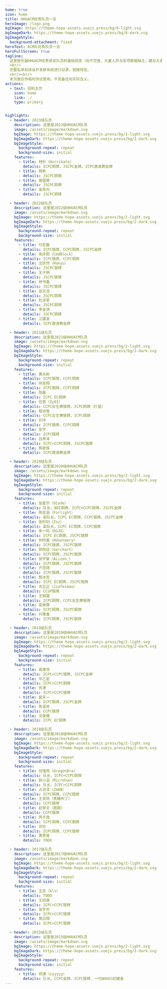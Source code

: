 ```yaml
---
home: true
icon: home
title: HHUACM优秀队员一览
heroImage: /logo.png
bgImage: https://theme-hope-assets.vuejs.press/bg/6-light.svg
bgImageDark: https://theme-hope-assets.vuejs.press/bg/6-dark.svg
bgImageStyle:
  background-attachment: fixed
heroText: ACM队优秀队员一览
heroFullScreen: true
tagline:
  这里是历届HHUACM优秀获奖队员的基础信息（尚不完善，大量人员与奖项数据缺乏，建议大家积极协作参与）。
  <br/>
  完整名单后续会开发新系统进行记录，链接待定。
  <br/><br/>
  本页面仅作临时测试使用，不具备任何实际含义。
actions:
  - text: 回到主页
    icon: home
    link: ./
    type: primary


highlights:
  - header: 2023级队员
    description: 这里是2023级HHUACM队员
    image: /assets/image/markdown.svg
    bgImage: https://theme-hope-assets.vuejs.press/bg/2-light.svg
    bgImageDark: https://theme-hope-assets.vuejs.press/bg/2-dark.svg
    bgImageStyle:
      background-repeat: repeat
      background-size: initial
    features:
      - title: 林桁（Hurrikale）
        details: ICPC铜牌，JSCPC金牌，ICPC邀请赛金牌
      - title: 杨帆
        details: JSCPC铜牌
      - title: 曾国琳
        details: JSCPC铜牌
      - title: 金炬光
        details: JSCPC铜牌

  - header: 2022级队员
    description: 这里是2022级HHUACM队员
    image: /assets/image/markdown.svg
    bgImage: https://theme-hope-assets.vuejs.press/bg/2-light.svg
    bgImageDark: https://theme-hope-assets.vuejs.press/bg/2-dark.svg
    bgImageStyle:
      background-repeat: repeat
      background-size: initial
    features:
      - title: 付宏磊
        details: ICPC银牌，CCPC铜牌，JSCPC金牌
      - title: 朱庆刚（CmdBlock）
        details: ICPC银牌、CCPC铜牌
      - title: 王跃然（Hanyu）
        details: JSCPC银牌
      - title: 王子朔
        details: JSCPC银牌
      - title: 钟书磊
        details: JSCPC银牌
      - title: 张天浩
        details: JSCPC铜牌
      - title: 杜泽恩
        details: JSCPC铜牌
      - title: 李金涛
        details: JSCPC铜牌
      - title: 江建渝
        details: ICPC邀请赛金牌

  - header: 2021级队员
    description: 这里是2021级HHUACM队员
    image: /assets/image/markdown.svg
    bgImage: https://theme-hope-assets.vuejs.press/bg/2-light.svg
    bgImageDark: https://theme-hope-assets.vuejs.press/bg/2-dark.svg
    bgImageStyle:
      background-repeat: repeat
      background-size: initial
    features:
      - title: 黄兆彬
        details: ICPC银牌，CCPC铜牌
      - title: 徐圣翔
        details: ICPC银牌，CCPC铜牌
      - title: 陈磊
        details: ICPC EC铜牌
      - title: 任意（Zy01）
        details: CCPC女生赛银牌，ICPC铜牌（打星）
      - title: 程诗雪
        details: CCPC女生赛银牌，ICPC铜牌
      - title: 刘洋
        details: ICPC银牌、CCPC铜牌
      - title: 张宇
        details: ICPC银牌
      - title: 吕林泽
        details: ICPC+CCPC铜牌，JSCPC银牌
      - title: 杨家辉
        details: ICPC邀请赛金牌

  - header: 2020级队员
    description: 这里是2020级HHUACM队员
    image: /assets/image/markdown.svg
    bgImage: https://theme-hope-assets.vuejs.press/bg/2-light.svg
    bgImageDark: https://theme-hope-assets.vuejs.press/bg/2-dark.svg
    bgImageStyle:
      background-repeat: repeat
      background-size: initial
    features:
      - title: 张星宇（VCode）
        details: 队长，NOI铜牌，ICPC+CCPC银牌，JSCPC金牌
      - title: 陈奕涵（Forlight）
        details: 副队长，ICPC EC铜牌，CCPC银牌，JSCPC金牌
      - title: 张时钊（Zsz）
        details: 副队长，ICPC EC铜牌，CCPC银牌
      - title: 余一鸣（DGJG）
        details: ICPC EC铜牌，JSCPC银牌
      - title: 仲欣晨（Hdoenaery）
        details: ICPC银牌，JSCPC银牌
      - title: 郭校廷（Gerchart）
        details: ICPC铜牌，JSCPC银牌
      - title: 张宇豪（ALizen_）
        details: ICPC银牌，JSCPC银牌
      - title: 卢亮琦
        details: ICPC银牌，JSCPC银牌
      - title: 郁冰哲
        details: ICPC EC铜牌，JSCPC银牌
      - title: 许正正（Jiafeimao）
        details: CCSP银牌
      - title: 王银霜
        details: ICPC铜牌，CCPC女生赛银牌
      - title: 栾昊霖
        details: ICPC铜牌，JSCPC银牌
      - title: 刘秉鑫
        details: ICPC铜牌，JSCPC银牌

  - header: 2019级队员
    description: 这里是2019级HHUACM队员
    image: /assets/image/markdown.svg
    bgImage: https://theme-hope-assets.vuejs.press/bg/2-light.svg
    bgImageDark: https://theme-hope-assets.vuejs.press/bg/2-dark.svg
    bgImageStyle:
      background-repeat: repeat
      background-size: initial
    features:
      - title: 高康悦
        details: ICPC+CCPC银牌，JSCPC金牌
      - title: 华乙岩
        details: ICPC+CCPC铜牌
      - title: 肖潇
        details: ICPC+CCPC银牌
      - title: 裴天一
        details: ICPC银牌，JSCPC金牌
      - title: 陈语奇
        details: CCPC银牌
      - title: 沈俊儒
        details: ICPC EC铜牌

  - header: 2018级队员
    description: 这里是2018级HHUACM队员
    image: /assets/image/markdown.svg
    bgImage: https://theme-hope-assets.vuejs.press/bg/2-light.svg
    bgImageDark: https://theme-hope-assets.vuejs.press/bg/2-dark.svg
    bgImageStyle:
      background-repeat: repeat
      background-size: initial
    features:
      - title: 何瑾雨（dragonBra）
        details: 队长，ICPC+CCPC铜牌
      - title: 颜小涵（Microhan）
        details: 队长，ICPC+CCPC铜牌
      - title: 占羽淳（ZHAN）
        details: ICPC铜牌，CCPC银牌
      - title: 王竞同（焦糖布丁）
        details: CCPC银牌
      - title: 赵崇文（跑跑）
        details: CCPC银牌
      - title: 蒋子俊
        details: ICPC铜牌，CCPC银牌
      - title: 邓伦
        details: ICPC铜牌，CCPC银牌
      - title: 黄赞瑜
        details: TODO

  - header: 2017级队员
    description: 这里是2017级HHUACM队员
    image: /assets/image/markdown.svg
    bgImage: https://theme-hope-assets.vuejs.press/bg/2-light.svg
    bgImageDark: https://theme-hope-assets.vuejs.press/bg/2-dark.svg
    bgImageStyle:
      background-repeat: repeat
      background-size: initial
    features:
      - title: 王克（kls）
        details: TODO
      - title: 王桢霖
        details: ICPC+CCPC银牌
      - title: 张宇杰
        details: ICPC+CCPC银牌
      - title: 樊云翔
        details: ICPC+CCPC银牌

  - header: 2015级队员
    description: 这里是2015级HHUACM队员
    image: /assets/image/markdown.svg
    bgImage: https://theme-hope-assets.vuejs.press/bg/2-light.svg
    bgImageDark: https://theme-hope-assets.vuejs.press/bg/2-dark.svg
    bgImageStyle:
      background-repeat: repeat
      background-size: initial
    features:
      - title: 郑涌（zyyyyy）
        details: 队长，CCPC金牌，ICPC银牌，一代HHUOJ创建者
---
```

